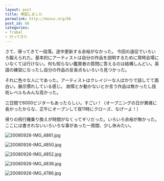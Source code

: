 ```yaml
---
layout: post
title: 帰国しました
permalink: http://moxus.org/66
post_id: 66
categories: 
- Trabel
- 行ってきた
---
```


さて、帰ってきて一段落。途中更新する余裕がなかった。
今回の遠征でいろいろ鍛えられた。基本的にアーティストは自分の作品を説明するために常時会場にいなくては行けない。何も知らない鑑賞者の質問に答えるのは結構しんどい。英語の練習になったし自分の作品の反省点もいろいろ見つかった。

それに色々な人にであった。アーティストはクレイジーな人ばかりで話してて面白い。展示慣れしている感じ。
故障とか動かないとか言う作品は無かったし技術レベルもみんな高かった。

三日間で6000ビジターもあったらしい。すごい！（オープニングの日が異様に長かったからな、正午にオープンして夜11時にクローズ、なげーよ！）

帰りの飛行機乗り換えが時間がなくってギリだった。いろいろ余裕が無かった。
ここには書きれないいろいろな事があった一周間、少し休みたい。


![20080926-IMG_4861.jpg](http://moxuse.org/blog/media/1/20080926-IMG_4861.jpg)

![20080926-IMG_4850.jpg](http://moxuse.org/blog/media/1/20080926-IMG_4850.jpg)

![20080926-IMG_4852.jpg](http://moxuse.org/blog/media/1/20080926-IMG_4852.jpg)

![20080926-IMG_4836.jpg](http://moxuse.org/blog/media/1/20080926-IMG_4836.jpg)

![20080926-IMG_4786.jpg](http://moxuse.org/blog/media/1/20080926-IMG_4786.jpg)